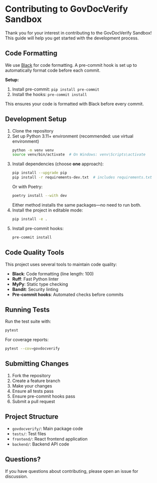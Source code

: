 # Contributing to GovDocVerify Sandbox

Thank you for your interest in contributing to the GovDocVerify Sandbox! This guide will help you get started with the development process.

## Code Formatting

We use [Black](https://black.readthedocs.io/) for code formatting.
A pre-commit hook is set up to automatically format code before each commit.

**Setup:**
1. Install pre-commit:
   `pip install pre-commit`
2. Install the hooks:
   `pre-commit install`

This ensures your code is formatted with Black before every commit.

## Development Setup

1. Clone the repository
2. Set up Python 3.11+ environment (recommended: use virtual environment)
   ```bash
   python -m venv venv
   source venv/bin/activate  # On Windows: venv\Scripts\activate
   ```
3. Install dependencies (choose **one** approach):
   ```bash
   pip install --upgrade pip
   pip install -r requirements-dev.txt  # includes requirements.txt
   ```
   Or with Poetry:
   ```bash
   poetry install --with dev
   ```
   Either method installs the same packages—no need to run both.
4. Install the project in editable mode:
   ```bash
   pip install -e .
   ```
5. Install pre-commit hooks:
   ```bash
   pre-commit install
   ```

## Code Quality Tools

This project uses several tools to maintain code quality:

- **Black**: Code formatting (line length: 100)
- **Ruff**: Fast Python linter
- **MyPy**: Static type checking
- **Bandit**: Security linting
- **Pre-commit hooks**: Automated checks before commits

## Running Tests

Run the test suite with:
```bash
pytest
```

For coverage reports:
```bash
pytest --cov=govdocverify
```

## Submitting Changes

1. Fork the repository
2. Create a feature branch
3. Make your changes
4. Ensure all tests pass
5. Ensure pre-commit hooks pass
6. Submit a pull request

## Project Structure

- `govdocverify/`: Main package code
- `tests/`: Test files
- `frontend/`: React frontend application
- `backend/`: Backend API code

## Questions?

If you have questions about contributing, please open an issue for discussion.